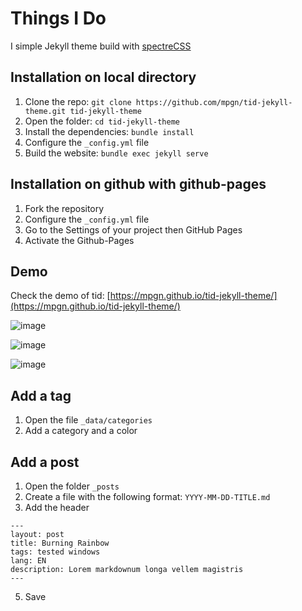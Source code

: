 # Things I Do

I simple Jekyll theme build with [spectreCSS](https://picturepan2.github.io/spectre/index.html)

## Installation on local directory
1. Clone the repo: `git clone https://github.com/mpgn/tid-jekyll-theme.git tid-jekyll-theme`
2. Open the folder: `cd tid-jekyll-theme`
3. Install the dependencies: `bundle install`
4. Configure the `_config.yml` file
5. Build the website: `bundle exec jekyll serve`

## Installation on github with github-pages

1. Fork the repository
2. Configure the `_config.yml` file
3. Go to the Settings of your project then GitHub Pages
4. Activate the Github-Pages

## Demo

Check the demo of tid: [https://mpgn.github.io/tid-jekyll-theme/](https://mpgn.github.io/tid-jekyll-theme/) 

![image](https://user-images.githubusercontent.com/5891788/51087794-e4384f80-1757-11e9-807a-f3d3fdccf692.png)

![image](https://user-images.githubusercontent.com/5891788/51087803-04680e80-1758-11e9-8c6c-10c081d7c714.png)

![image](https://user-images.githubusercontent.com/5891788/51087817-34afad00-1758-11e9-8b90-1cff82ddfc4f.png)

## Add a tag

1. Open the file `_data/categories`
2. Add a category and a color

## Add a post

1. Open the folder `_posts`
2. Create a file with the following format: `YYYY-MM-DD-TITLE.md`
3. Add the header
```
---
layout: post
title: Burning Rainbow
tags: tested windows
lang: EN
description: Lorem markdownum longa vellem magistris
---
```
5. Save
